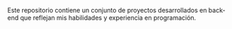 Este repositorio contiene un conjunto de proyectos desarrollados en back-end que reflejan mis habilidades y experiencia en programación.